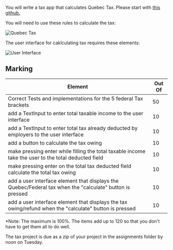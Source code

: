 You will write a tax app that calculates Quebec Tax. Please start with <a href="https://github.com/rhildred/PROG8110FinalStartingPlace" target="_blank">this github.</a>

You will need to use these rules to calculate the tax:

![Quebec Tax](https://rhildred.github.io/PROG8110FinalStartingPlace/READMEImages/QuebecTaxForm.png "Quebec Tax")


The user interface for caklculating tax requires these elements:

![User Interface](https://rhildred.github.io/PROG8110FinalStartingPlace/READMEImages/TaxCalculator.png "User Interface")

Marking
-----

|Element|Out Of|
|---|---|
|Correct Tests and implementations for the 5 federal Tax brackets| 50 |
|add a TextInput to enter total taxable income to the user interface|10|
|add a TextInput to enter total tax already deducted by employers to the user interface|10|
|add a button to calculate the tax owing|10|
|make pressing enter while filling the total taxable income take the user to the total deducted field|10|
|make pressing enter on the total tax deducted field calculate the total tax owing|10|
|add a user interface element that displays the Quebec/Federal tax when the "calculate" button is pressed|10|
|add a user interface element that displays the tax owing/refund when the "calculate" button is pressed|10|

*Note: The maximum is 100%. The items add up to 120 so that you don't have to get them all to do well.

The tax project is due as a zip of your project in the assignments folder by noon on Tuesday.
